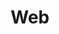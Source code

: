 ---
title: "Web"
weight: 8
links:
- title: "Favicon Generator"
  link: "https://realfavicongenerator.net"
- title: "Modern Javascript: Everything you missed over the last 10 years"
  link: "https://turriate.com/articles/modern-javascript-everything-you-missed-over-10-years"
- title: "Beautiful CSS box-shadow examples"
  link: "https://getcssscan.com/css-box-shadow-examples"
- title: "Over 1900 pixel-perfect icons for web design"
  link: "https://tabler-icons.io"
---